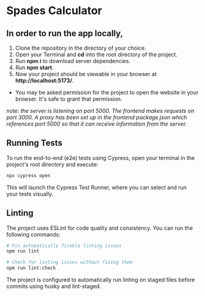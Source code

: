 # Spades Calculator

## In order to run the app locally,

1. Clone the repository in the directory of your choice.
2. Open your Terminal and **cd** into the root directory of the project.
3. Run **npm i** to download server dependencies.
4. Run **npm start**.
5. Now your project should be viewable in your browser at **http://localhost:5173/**.

- You may be asked permission for the project to open the website in your browser. It's safe to grant that permission.

_note: the server is listening on port 5000. The frontend makes requests on port 3000. A proxy has been set up in the frontend package.json which references port 5000 so that it can receive information from the server._

## Running Tests

To run the end-to-end (e2e) tests using Cypress, open your terminal in the project's root directory and execute:

```bash
npx cypress open
```

This will launch the Cypress Test Runner, where you can select and run your tests visually.

## Linting

The project uses ESLint for code quality and consistency. You can run the following commands:

```bash
# Fix automatically fixable linting issues
npm run lint

# Check for linting issues without fixing them
npm run lint:check
```

The project is configured to automatically run linting on staged files before commits using husky and lint-staged.
